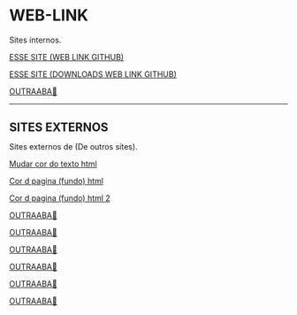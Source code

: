 # WEB-LINK



Sites internos.


<!------------------------------------------------------>
<!------------------------------------------------------>
<a href="https://github.com/santos246/WEB-LINK
" target="_blank">ESSE SITE (WEB LINK GITHUB)</a>
<!------------------------------------------------------>
<a href="https://github.com/santos246/WEB-LINK/archive/refs/heads/main.zip" target="_blank">ESSE SITE (DOWNLOADS WEB LINK GITHUB)</a>
<!------------------------------------------------------>
<a href="LINK🔴" target="_blank">OUTRAABA🔴</a>
<!------------------------------------------------------>



<HR/>

<h1 style="font-size:150%">SITES EXTERNOS</h1>
Sites externos de (De outros sites).

<!------------------------------------------------------>
<a href="https://www.gsigma.ufsc.br/~popov/aulas/bd1/progweb/basicow95/fontes.html" target="_blank">Mudar cor do texto html</a>
<!------------------------------------------------------>
<a href="https://www.htmlprogressivo.net/2013/08/bgcolor-Como-mudar-a-cor-de-fundo-de-um-site-A-tabela-de-cores.html" target="_blank">Cor d pagina (fundo) html</a>
<!------------------------------------------------------>
<a href="https://pt.wikihow.com/Configurar-Cores-de-Fundo-em-HTML" target="_blank">Cor d pagina (fundo) html 2</a>
<!------------------------------------------------------>
<a href="LINK🔴" target="_blank">OUTRAABA🔴</a>
<!------------------------------------------------------>
<a href="LINK🔴" target="_blank">OUTRAABA🔴</a>
<!------------------------------------------------------>



<a href="LINK🔴" target="_blank">OUTRAABA🔴</a>
<!------------------------------------------------------>
<a href="LINK🔴" target="_blank">OUTRAABA🔴</a>
<!------------------------------------------------------>
<a href="LINK🔴" target="_blank">OUTRAABA🔴</a>
<!------------------------------------------------------>
<a href="LINK🔴" target="_blank">OUTRAABA🔴</a>
<!------------------------------------------------------>


































